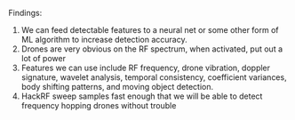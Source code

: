 Findings:
1. We can feed detectable features to a neural net or some other form of ML algorithm to increase detection accuracy. 
2. Drones are very obvious on the RF spectrum, when activated, put out a lot of power
3. Features we can use include RF frequency, drone vibration, doppler signature, wavelet analysis, temporal consistency, coefficient variances, body shifting patterns, and moving object detection.
4. HackRF sweep samples fast enough that we will be able to detect frequency hopping drones without trouble
